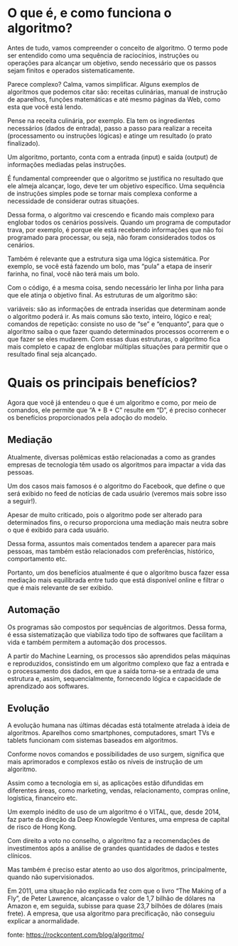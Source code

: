 # O que é, e como funciona o algoritmo?

Antes de tudo, vamos compreender o conceito de algoritmo. O termo pode ser entendido como uma sequência de raciocínios, instruções ou operações para alcançar um objetivo, sendo necessário que os passos sejam finitos e operados sistematicamente.

Parece complexo? Calma, vamos simplificar. Alguns exemplos de algoritmos que podemos citar são: receitas culinárias, manual de instrução de aparelhos, funções matemáticas e até mesmo páginas da Web, como esta que você está lendo.

Pense na receita culinária, por exemplo. Ela tem os ingredientes necessários (dados de entrada), passo a passo para realizar a receita (processamento ou instruções lógicas) e atinge um resultado (o prato finalizado). 

Um algoritmo, portanto, conta com a entrada (input) e saída (output) de informações mediadas pelas instruções.

É fundamental compreender que o algoritmo se justifica no resultado que ele almeja alcançar, logo, deve ter um objetivo específico. Uma sequência de instruções simples pode se tornar mais complexa conforme a necessidade de considerar outras situações.

Dessa forma, o algoritmo vai crescendo e ficando mais complexo para englobar todos os cenários possíveis. Quando um programa de computador trava, por exemplo, é porque ele está recebendo informações que não foi programado para processar, ou seja, não foram considerados todos os cenários.

Também é relevante que a estrutura siga uma lógica sistemática. Por exemplo, se você está fazendo um bolo, mas “pula” a etapa de inserir farinha, no final, você não terá mais um bolo.

Com o código, é a mesma coisa, sendo necessário ler linha por linha para que ele atinja o objetivo final. As estruturas de um algoritmo são:

variáveis: são as informações de entrada inseridas que determinam aonde o algoritmo poderá ir. As mais comuns são texto, inteiro, lógico e real;
comandos de repetição: consiste no uso de “se” e “enquanto”, para que o algoritmo saiba o que fazer quando determinados processos ocorrerem e o que fazer se eles mudarem.
Com essas duas estruturas, o algoritmo fica mais completo e capaz de englobar múltiplas situações para permitir que o resultado final seja alcançado.

# Quais os principais benefícios?
Agora que você já entendeu o que é um algoritmo e como, por meio de comandos, ele permite que “A + B + C” resulte em “D”, é preciso conhecer os benefícios proporcionados pela adoção do modelo.

## Mediação
Atualmente, diversas polêmicas estão relacionadas a como as grandes empresas de tecnologia têm usado os algoritmos para impactar a vida das pessoas.

Um dos casos mais famosos é o algoritmo do Facebook, que define o que será exibido no feed de notícias de cada usuário (veremos mais sobre isso a seguir!).

Apesar de muito criticado, pois o algoritmo pode ser alterado para determinados fins, o recurso proporciona uma mediação mais neutra sobre o que é exibido para cada usuário.

Dessa forma, assuntos mais comentados tendem a aparecer para mais pessoas, mas também estão relacionados com preferências, histórico, comportamento etc.

Portanto, um dos benefícios atualmente é que o algoritmo busca fazer essa mediação mais equilibrada entre tudo que está disponível online e filtrar o que é mais relevante de ser exibido.

## Automação
Os programas são compostos por sequências de algoritmos. Dessa forma, é essa sistematização que viabiliza todo tipo de softwares que facilitam a vida e também permitem a automação dos processos.

A partir do Machine Learning, os processos são aprendidos pelas máquinas e reproduzidos, consistindo em um algoritmo complexo que faz a entrada e o processamento dos dados, em que a saída torna-se a entrada de uma estrutura e, assim, sequencialmente, fornecendo lógica e capacidade de aprendizado aos softwares.

## Evolução
A evolução humana nas últimas décadas está totalmente atrelada à ideia de algoritmos. Aparelhos como smartphones, computadores, smart TVs e tablets funcionam com sistemas baseados em algoritmos.

Conforme novos comandos e possibilidades de uso surgem, significa que mais aprimorados e complexos estão os níveis de instrução de um algoritmo.

Assim como a tecnologia em si, as aplicações estão difundidas em diferentes áreas, como marketing, vendas, relacionamento, compras online, logística, financeiro etc.

Um exemplo inédito de uso de um algoritmo é o VITAL, que, desde 2014, faz parte da direção da Deep Knowlegde Ventures, uma empresa de capital de risco de Hong Kong.

Com direito a voto no conselho, o algoritmo faz a recomendações de investimentos após a análise de grandes quantidades de dados e testes clínicos.

Mas também é preciso estar atento ao uso dos algoritmos, principalmente, quando não supervisionados.

Em 2011, uma situação não explicada fez com que o livro “The Making of a Fly”, de Peter Lawrence, alcançasse o valor de 1,7 bilhão de dólares na Amazon e, em seguida, subisse para quase 23,7 bilhões de dólares (mais frete). A empresa, que usa algoritmo para precificação, não conseguiu explicar a anormalidade.

fonte: https://rockcontent.com/blog/algoritmo/